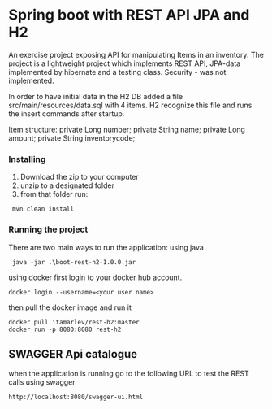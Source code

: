 # Spring boot with REST API JPA and H2

An exercise project exposing API for manipulating Items in an inventory.
The project is a lightweight project which implements REST API, JPA-data implemented by hibernate
and a testing class.
Security - was not implemented.

In order to have initial data in the H2 DB 
added a file src/main/resources/data.sql with 4 items.
H2 recognize this file and runs the insert commands after startup.

Item structure:
	private Long number;
	private String name;
	private Long amount;
	private String inventorycode;

### Installing

1. Download the zip to your computer
2. unzip to a designated folder
2. from that folder run:
```
 mvn clean install
```

### Running the project

There are two main ways to run the application:
using java 

```
 java -jar .\boot-rest-h2-1.0.0.jar
```
using docker
first login to your docker hub account. 
```
docker login --username=<your user name>
```

then pull the docker image and run it
```
docker pull itamarlev/rest-h2:master
docker run -p 8080:8080 rest-h2
```

## SWAGGER Api catalogue 
when the application is running go to the following URL
to test the REST calls using swagger
```
http://localhost:8080/swagger-ui.html
```

